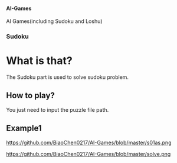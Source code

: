 #### AI-Games
AI Games(including Sudoku and Loshu)

### Sudoku
# What is that?
The Sudoku part is used to solve sudoku problem.

## How to play?
You just need to input the puzzle file path.

## Example1
https://github.com/BiaoChen0217/AI-Games/blob/master/s01as.png

https://github.com/BiaoChen0217/AI-Games/blob/master/solve.png
